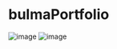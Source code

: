 # bulmaPortfolio
![image](https://user-images.githubusercontent.com/85243693/166517120-501ac29b-480c-4e25-a60c-11de34f43d96.png)
![image](https://user-images.githubusercontent.com/85243693/166517354-bf1ad6dc-2c99-41e7-8990-040b3c848084.png)
